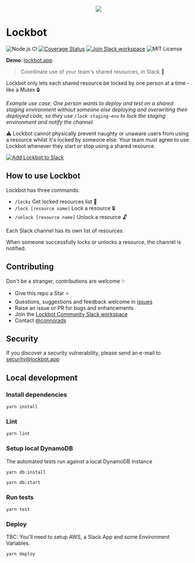 <p align="center">
  <a href="https://lockbot.app">
    <img src="https://user-images.githubusercontent.com/10026538/84210020-8ffde000-aaaf-11ea-9568-e579129f4f8a.png">
  </a>
</p>

# Lockbot

![Node.js CI](https://github.com/connorads/lockbot/workflows/Node.js%20CI/badge.svg)
[![Coverage Status](https://coveralls.io/repos/github/connorads/lockbot/badge.svg?branch=master)](https://coveralls.io/github/connorads/lockbot?branch=master)
[![Join Slack workspace](https://img.shields.io/badge/slack-join%20workspace-%234A154B)](https://join.slack.com/t/connorads-lockbot/shared_invite/zt-ewpng7t1-Fm78z1SMinWuG_~0DvXa8A)
![MIT License](https://img.shields.io/github/license/connorads/lockbot)

**Demo**: [lockbot.app](https://lockbot.app)

> Coordinate use of your team's shared resources, in Slack 🤝

Lockbot only lets each shared resource be locked by one person at a time - like a Mutex 🔒

_Example use case: One person wants to deploy and test on a shared staging environment without someone else deploying and overwriting their deployed code, so they use `/lock staging-env` to lock the staging environment and notify the channel._

⚠ Lockbot cannot physically prevent naughty or unaware users from using a resource whilst it's locked by someone else.
Your team must agree to use Lockbot whenever they start or stop using a shared resource.

[![Add Lockbot to Slack](https://platform.slack-edge.com/img/add_to_slack.png)](https://lockbot.app)

## How to use Lockbot

Lockbot has three commands:

- `/locks` Get locked resources list 📜
- `/lock [resource name]` Lock a resource 🔒
- `/unlock [resource name]` Unlock a resource 🔓

Each Slack channel has its own list of resources.

When someone successfully locks or unlocks a resource, the channel is notified.

## Contributing

Don't be a stranger, contributions are welcome ✨

- Give this repo a Star ⭐️
- Questions, suggestions and feedback welcome in [issues](https://github.com/connorads/lockbot/issues)
- Raise an issue or PR for bugs and enhancements
- Join the [Lockbot Community Slack workspace](https://join.slack.com/t/connorads-lockbot/shared_invite/zt-ewpng7t1-Fm78z1SMinWuG_~0DvXa8A)
- Contact [@connorads](https://connoradams.co.uk)

## Security

If you discover a security vulnerability, please send an e-mail to security@lockbot.app

## Local development

### Install dependencies

`yarn install`

### Lint

`yarn lint`

### Setup local DynamoDB

The automated tests run against a local DynamoDB instance

`yarn db:install`

`yarn db:start`

### Run tests

`yarn test`

### Deploy

TBC: You'll need to setup AWS, a Slack App and some Environment Variables.

`yarn deploy`
